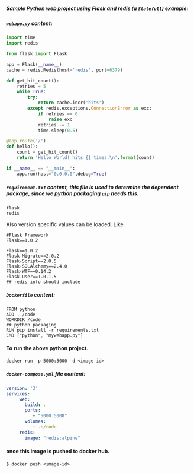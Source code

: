 ##### Sample Python web project using Flask and redis (a `Statefull`) example:

##### `webapp.py` content:
```python
import time
import redis

from flask import Flask

app = Flask(__name__)
cache = redis.Redis(host='redis', port=6379)

def get_hit_count():
    retries = 5
    while True:
        try:
            return cache.incr('hits')
        except redis.exceptions.ConnectionError as exc:
            if retries == 0:
                raise exc
            retries -= 1
            time.sleep(0.5)

@app.route('/')
def hello():
    count = get_hit_count()
    return 'Hello World! hits {} times.\n'.format(count)

if __name__ == "__main__":
    app.run(host="0.0.0.0",debug=True)
```

##### `requirement.txt` content, this file is used to determine the dependent package, since we python packaging `pip` needs this.
```
flask
redis
```

Also version specific values can be loaded. Like 
```
#Flask Framework
Flask==1.0.2

Flask==1.0.2
Flask-Migrate==2.0.2
Flask-Script==2.0.5
Flask-SQLAlchemy==2.4.0
Flask-WTF==0.14.2
Flask-User==1.0.1.5
## redis info should include
```

##### `Dockerfile` content:
```
FROM python
ADD . /code
WORKDIR /code
## python packaging 
RUN pip install -r requirements.txt
CMD ["python", "mywebapp.py"]
```

#### To run the above python project.
```
docker run -p 5000:5000 -d <image-id>
```

##### `docker-compose.yml` file content:
```yaml
version: '3'
services:
     web:
       build: .
       ports:
          - "5000:5000"
       volumes:
          - .:/code     
     redis:
       image: "redis:alpine"
```

#### once this image is pushed to docker hub.
 ` $ docker push <image-id> `
